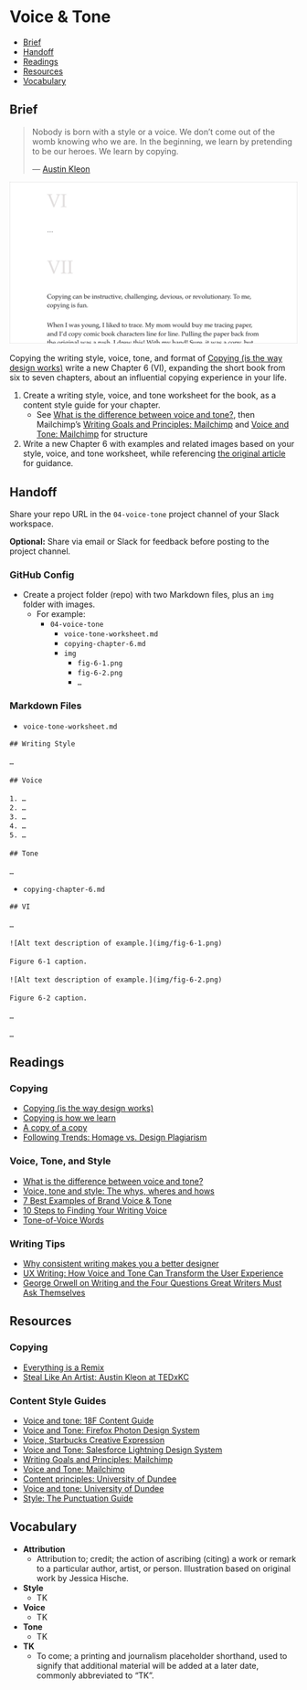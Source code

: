 # Voice & Tone

- [Brief](#brief)
- [Handoff](#handoff)
- [Readings](#readings)
- [Resources](#resources)
- [Vocabulary](#vocabulary)

## Brief

> Nobody is born with a style or a voice. We don’t come out of the womb knowing who we are. In the beginning, we learn by pretending to be our heroes. We learn by copying.
>
> — [Austin Kleon](https://austinkleon.com)

![Copying article webpage with Chapters 6 and 7 roman numerals.](./img/04-voice-tone-chapter-6.png)

Copying the writing style, voice, tone, and format of [Copying (is the way design works)](https://matthewstrom.com/writing/copying/) write a new Chapter 6 (VI), expanding the short book from six to seven chapters, about an influential copying experience in your life.

1. Create a writing style, voice, and tone worksheet for the book, as a content style guide for your chapter.
    - See [What is the difference between voice and tone?](https://medium.com/evoking-brand/what-is-the-difference-between-voice-and-tone-5f0fca775520), then Mailchimp’s [Writing Goals and Principles:
Mailchimp](https://styleguide.mailchimp.com/writing-principles/) and [Voice and Tone: Mailchimp](https://styleguide.mailchimp.com/voice-and-tone/) for structure
2. Write a new Chapter 6  with examples and related images based on your style, voice, and tone worksheet, while referencing [the original article](https://matthewstrom.com/writing/copying/) for guidance.

## Handoff

Share your repo URL in the `04-voice-tone` project channel of your Slack workspace.

**Optional:** Share via email or Slack for feedback before posting to the project channel.

### GitHub Config

- Create a project folder (repo) with two Markdown files, plus an `img` folder with images.
  - For example:
    - `04-voice-tone`
      - `voice-tone-worksheet.md`
      - `copying-chapter-6.md`
      - `img`
        - `fig-6-1.png`
        - `fig-6-2.png`
        - `…`

### Markdown Files

- `voice-tone-worksheet.md`

```
## Writing Style

…

## Voice

1. …
2. …
3. …
4. …
5. …

## Tone

…

```

- `copying-chapter-6.md`

```
## VI

…

![Alt text description of example.](img/fig-6-1.png)

Figure 6-1 caption.

![Alt text description of example.](img/fig-6-2.png)

Figure 6-2 caption.

…

…

```

## Readings

### Copying

- [Copying (is the way design works)](https://matthewstrom.com/writing/copying/)
- [Copying is how we learn](https://austinkleon.com/2018/02/08/copying-is-how-we-learn/)
- [A copy of a copy](https://austinkleon.com/2019/08/31/a-copy-of-a-copy/)
- [Following Trends: Homage vs. Design Plagiarism](https://www.toptal.com/designers/graphic/design-plagiarism)

### Voice, Tone, and Style

- [What is the difference between voice and tone?](https://medium.com/evoking-brand/what-is-the-difference-between-voice-and-tone-5f0fca775520)
- [Voice, tone and style: The whys, wheres and hows](https://gathercontent.com/blog/voice-tone-style-whys-wheres-hows)
- [7 Best Examples of Brand Voice & Tone](https://www.ebaqdesign.com/blog/brand-voice)
- [10 Steps to Finding Your Writing Voice](https://goinswriter.com/writing-voice/)
- [Tone-of-Voice Words](https://www.nngroup.com/articles/tone-voice-words/)

### Writing Tips

- [Why consistent writing makes you a better designer](https://dribbble.com/stories/2019/10/10/why-writing-makes-you-a-better-designer)
- [UX Writing: How Voice and Tone Can Transform the User Experience](https://blog.prototypr.io/ux-writing-how-voice-and-tone-can-transform-the-user-experience-30095a6ebf4e)
- [George Orwell on Writing and the Four Questions Great Writers Must Ask Themselves](https://www.brainpickings.org/2014/09/18/george-orwell-writing-politics-and-the-english-language/)

## Resources

### Copying

- [Everything is a Remix](https://www.everythingisaremix.info/watch-the-series)
- [Steal Like An Artist: Austin Kleon at TEDxKC](https://youtu.be/oww7oB9rjgw)

### Content Style Guides

- [Voice and tone: 18F Content Guide](https://content-guide.18f.gov/our-style/voice-and-tone/)
- [Voice and Tone: Firefox Photon Design System](https://design.firefox.com/photon/copy/voice-and-tone.html)
- [Voice, Starbucks Creative Expression](https://creative.starbucks.com/voice/)
- [Voice and Tone: Salesforce Lightning Design System ](https://www.lightningdesignsystem.com/guidelines/voice-and-tone/)
- [Writing Goals and Principles: Mailchimp](https://styleguide.mailchimp.com/writing-principles/)
- [Voice and Tone: Mailchimp](https://styleguide.mailchimp.com/voice-and-tone/)
- [Content principles: University of Dundee](https://www.dundee.ac.uk/brand/content-style-guide/content-principles/)
- [Voice and tone: University of Dundee](https://www.dundee.ac.uk/brand/content-style-guide/voice-tone/)
- [Style: The Punctuation Guide](https://www.thepunctuationguide.com/style.html)

## Vocabulary

- **Attribution**
  - Attribution to; credit; the action of ascribing (citing) a work or remark to a particular author, artist, or person. Illustration based on original work by Jessica Hische.
- **Style**
  - TK
- **Voice**
  - TK
- **Tone**
  - TK
- **TK**
  - To come; a printing and journalism placeholder shorthand, used to signify that additional material will be added at a later date, commonly abbreviated to “TK”.
